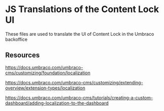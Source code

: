# JS Translations of the Content Lock UI
These files are used to translate the UI of Content Lock in the Umbraco backoffice

## Resources
https://docs.umbraco.com/umbraco-cms/customizing/foundation/localization

https://docs.umbraco.com/umbraco-cms/customizing/extending-overview/extension-types/localization

https://docs.umbraco.com/umbraco-cms/tutorials/creating-a-custom-dashboard/adding-localization-to-the-dashboard